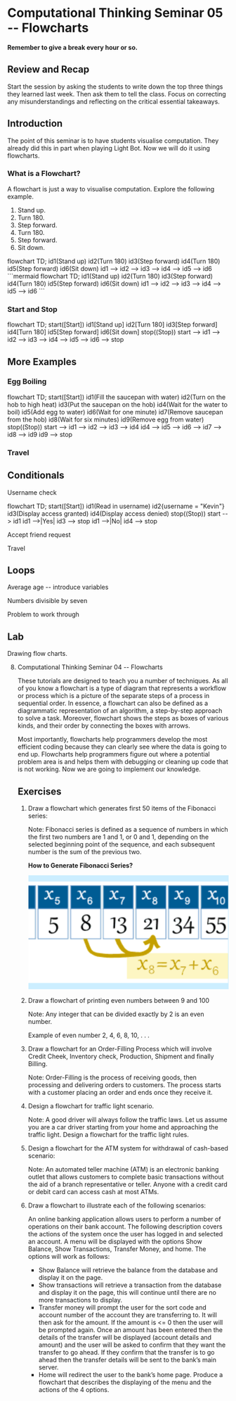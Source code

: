 # Computational Thinking Seminar 05 -- Flowcharts

<script src="https://cdn.jsdelivr.net/npm/mermaid/dist/mermaid.min.js"></script>

**Remember to give a break every hour or so.**

## Review and Recap

Start the session by asking the students to write down the top three things they learned last week. Then ask them to tell the class. Focus on correcting any misunderstandings and reflecting on the critical essential takeaways.

## Introduction

The point of this seminar is to have students visualise computation. They already did this in part when playing Light Bot. Now we will do it using flowcharts.

### What is a Flowchart?

A flowchart is just a way to visualise computation. Explore the following example.

1. Stand up.
2. Turn 180.
3. Step forward.
4. Turn 180.
5. Step forward.
6. Sit down.

<div class="mermaid">
flowchart TD;
    id1(Stand up)
    id2(Turn 180)
    id3(Step forward)
    id4(Turn 180)
    id5(Step forward)
    id6(Sit down)
    id1 --> id2 --> id3 --> id4 --> id5 --> id6
</div>
```mermaid
flowchart TD;
    id1(Stand up)
    id2(Turn 180)
    id3(Step forward)
    id4(Turn 180)
    id5(Step forward)
    id6(Sit down)
    id1 --> id2 --> id3 --> id4 --> id5 --> id6
```




### Start and Stop



<div class="mermaid">
flowchart TD;
    start([Start])
    id1[Stand up]
    id2[Turn 180]
    id3[Step forward]
    id4[Turn 180]
    id5[Step forward]
    id6[Sit down]
    stop((Stop))
    start --> id1 --> id2 --> id3 --> id4 --> id5 --> id6 --> stop
</div>



## More Examples



### Egg Boiling



<div class="mermaid">
    flowchart TD;
    	start([Start])
    	id1(Fill the saucepan with water)
    	id2(Turn on the hob to high heat)
    	id3(Put the saucepan on the hob)
		id4(Wait for the water to boil)
		id5(Add egg to water)
		id6(Wait for one minute)
		id7(Remove saucepan from the hob)
		id8(Wait for six minutes)
		id9(Remove egg from water)
    	stop((Stop))
    	start --> id1 --> id2 --> id3 --> id4
    	id4 --> id5 --> id6 --> id7 --> id8 --> id9
    	id9 --> stop
</div>



### Travel



## Conditionals



Username check



<div class="mermaid">
    flowchart TD;
    	start([Start])
    	id1(Read in username)
    	id2{username = "Kevin"}
    	id3(Display access granted)
    	id4(Display access denied)
    	stop((Stop))
    	start --> id1
    	id1 -->|Yes| id3 --> stop
    	id1 -->|No| id4 --> stop
</div>





Accept friend request



Travel



## Loops



Average age -- introduce variables



Numbers divisible by seven



Problem to work through



## Lab



Drawing flow charts.



8. Computational Thinking Seminar 04 -- Flowcharts

   These tutorials are designed to teach you a number of techniques. As all of you know a flowchart is a type of diagram that represents a workflow or process which is a picture of the separate steps of a process in sequential order. In essence, a flowchart can also be defined as a diagrammatic representation of an algorithm, a step-by-step approach to solve a task. Moreover, flowchart shows the steps as boxes of various kinds, and their order by connecting the boxes with arrows. 

   Most importantly, flowcharts help programmers develop the most efficient coding because they can clearly see where the data is going to end up. Flowcharts help programmers figure out where a potential problem area is and helps them with debugging or cleaning up code that is not working. Now we are going to implement our knowledge. 

   ## Exercises

   1. Draw a flowchart which generates first 50 items of the Fibonacci series:

      Note: Fibonacci series is defined as a sequence of numbers in which the first two numbers are 1 and 1, or 0 and 1, depending on the selected beginning point of the sequence, and each subsequent number is the sum of the previous two. 

      **How to Generate Fibonacci Series?**

      ![img](clip_image001-3778289.png)

   2. Draw a flowchart of printing even numbers between 9 and 100

      Note: Any integer that can be divided exactly by 2 is an even number.

      Example of even number  2, 4, 6, 8, 10, . . . 

   3. Draw a flowchart for an Order-Filling Process which will involve Credit Cheek, Inventory check, Production, Shipment and finally Billing. 

      Note: Order-Filling is the process of receiving goods, then processing and delivering orders to customers. The process starts with a customer placing an order and ends once they receive it. 

   4. Design a flowchart for traffic light scenario.

      Note: A good driver will always follow the traffic laws. Let us assume you are a car driver starting from your home and approaching the traffic light. Design a flowchart for the traffic light rules.

   5. Design a flowchart for the ATM system for withdrawal of cash-based scenario:

      Note: An automated teller machine (ATM) is an electronic banking outlet that   allows customers to complete basic transactions without the aid of a branch representative or teller. Anyone with a credit card or debit card can access cash at most ATMs.

   6. Draw a flowchart to illustrate each of the following scenarios:

      An online banking application allows users to perform a number of operations on their bank account. The following description covers the actions of the system once the user has logged in and selected an account. A menu will be displayed with the options Show Balance, Show Transactions, Transfer Money, and home. The options will work as follows:

      - Show Balance will retrieve the balance from the database and display it on the page.
      - Show transactions will retrieve a transaction from the database and display it on the page, this will continue until there are no more transactions to display.
      - Transfer money will prompt the user for the sort code and account number of the account they are transferring to. It will then ask for the amount. If the amount is <= 0 then the user will be prompted again. Once an amount has been entered then the details of the transfer will be displayed (account details and amount) and the user will be asked to confirm that they want the transfer to go ahead. If they confirm that the transfer is to go ahead then the transfer details will be sent to the bank’s main server.
      - Home will redirect the user to the bank’s home page. Produce a flowchart that describes the displaying of the menu and the actions of the 4 options. 